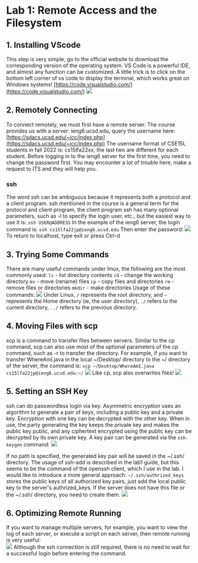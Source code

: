 # Lab 1: Remote Access and the Filesystem

## 1. Installing VScode
This step is very simple, go to the official website to download the corresponding version of the operating system. VS Code is a powerful IDE, and almost any function can be customized. A little trick is to click on the bottom left corner of vs code to display the terminal, which works great on Windows systems!
[https://code.visualstudio.com/](https://code.visualstudio.com/)
![](https://scripe2022.github.io/cse15l-lab-reports/src/yuhang_lab1_0.png)

## 2. Remotely Connecting
To connect remotely, we must first have a remote server. The course provides us with a server: ieng6.ucsd.edu, query the username here: [https://sdacs.ucsd.edu/~icc/index.php](https://sdacs.ucsd.edu/~icc/index.php)
The username format of CSE15L students in fall 2022 is: cs15lfa22xx, the last two are different for each student.
Before logging in to the ieng6 server for the first time, you need to change the password first. You may encounter a lot of trouble here, make a request to ITS and they will help you.
### ssh
The word ssh can be ambiguous because it represents both a protocol and a client program.
ssh mentioned in the course is a general term for the protocol and client program, the client program ssh has many optional parameters, such as -l to specify the login user, etc., but the easiest way to use it is:
`ssh USER@ADDRESS`
In the example of the ieng6 server, the login command is:
`ssh cs15lfa22jp@ieng6.ucsd.edu`
Then enter the password:
![](https://scripe2022.github.io/cse15l-lab-reports/src/yuhang_lab1_1.png)
To return to localhost, type exit or press Ctrl-d

## 3. Trying Some Commands
There are many useful commands under linux, the following are the most commonly used:
`ls` - list directory contents
`cd` - change the working directory
`mv` - move (rename) files
`cp` - copy files and directories
`rm` - remove files or directories
`mkdir` - make directories
Usage of these commands:
![](https://scripe2022.github.io/cse15l-lab-reports/src/yuhang_lab1_2.png)
Under Linux, `/` represents the root directory, and `~` represents the Home directory (ie, the user directory), `./` refers to the current directory, `../` refers to the previous directory.

## 4. Moving Files with scp
scp is a command to transfer files between servers. Similar to the cp command, scp can also use most of the optional parameters of the cp command, such as -r to transfer the directory.
For example, if you want to transfer WhereAmI.java in the local ~/Desktop/ directory to the ~/ directory of the server, the command is:
`scp ~/Desktop/WhereAmI.java cs15lfa22jp@ieng6.ucsd.edu:~/`
![](https://scripe2022.github.io/cse15l-lab-reports/src/yuhang_lab1_3.png)
Like cp, scp also overwrites files!
![](https://scripe2022.github.io/cse15l-lab-reports/src/yuhang_lab1_4.png)

## 5. Setting an SSH Key
ssh can do passwordless login via key.
Asymmetric encryption uses an algorithm to generate a pair of keys, including a public key and a private key. Encryption with one key can be decrypted with the other key. When in use, the party generating the key keeps the private key and makes the public key public, and any ciphertext encrypted using the public key can be decrypted by its own private key.
A key pair can be generated via the `ssh-keygen` command:
![](https://scripe2022.github.io/cse15l-lab-reports/src/yuhang_lab1_5.png)

If no path is specified, the generated key pair will be saved in the ~/.ssh/ directory.
The usage of ssh-add is described in the lab1 guide, but this seems to be the command of the openssh client, which I use in the lab. I would like to introduce a more general approach:
`~/.ssh/authrized_keys` stores the public keys of all authorized key pairs, just add the local public key to the server's authrized_keys. If the server does not have this file or the ~/.ssh/ directory, you need to create them.
![](https://scripe2022.github.io/cse15l-lab-reports/src/yuhang_lab1_6.png)

## 6. Optimizing Remote Running
If you want to manage multiple servers, for example, you want to view the log of each server, or execute a script on each server, then remote running is very useful:  
![](https://scripe2022.github.io/cse15l-lab-reports/src/yuhang_lab1_7.png)
Although the ssh connection is still required, there is no need to wait for a successful login before entering the command.